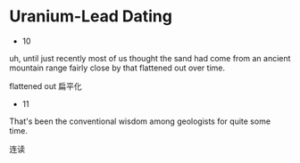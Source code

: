 # Uranium-Lead Dating

* 10

uh, until just recently most of us thought the sand had come from an ancient mountain range fairly close by that flattened out over time.

flattened out                          扁平化



* 11

That's been the conventional wisdom among geologists for quite some time.

连读




